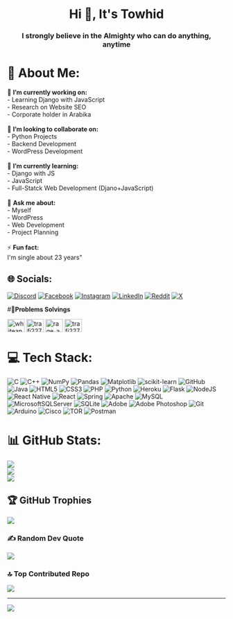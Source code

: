 <h1 align="center">Hi 👋, It's Towhid</h1>
<h3 align="center">I strongly believe in the Almighty who can do anything, anytime</h3>

# 💫 About Me:
🔭 **I’m currently working on:**  <br>- Learning Django with JavaScript  <br>- Research on Website SEO  <br>- Corporate holder in Arabika  <br><br>👯 **I’m looking to collaborate on:**  <br>- Python Projects  <br>- Backend Development <br>- WordPress Development  <br><br>🌱 **I’m currently learning:**  <br>- Django with JS  <br>- JavaScript <br>- Full-Statck Web Development (Djano+JavaScript)  <br><br>💬 **Ask me about:**  <br>- Myself  <br>- WordPress <br>- Web Development <br>- Project Planning  <br><br>⚡ **Fun fact:**  <br>I'm single about 23 years"<br>


## 🌐 Socials:
[![Discord](https://img.shields.io/badge/Discord-%237289DA.svg?logo=discord&logoColor=white)](https://discord.gg/https://discord.gg/eDfaMWv4Q4) [![Facebook](https://img.shields.io/badge/Facebook-%231877F2.svg?logo=Facebook&logoColor=white)](https://facebook.com/https://www.facebook.com/DarkAnT808/) [![Instagram](https://img.shields.io/badge/Instagram-%23E4405F.svg?logo=Instagram&logoColor=white)](https://instagram.com/https://www.instagram.com/the_whiteant/) [![LinkedIn](https://img.shields.io/badge/LinkedIn-%230077B5.svg?logo=linkedin&logoColor=white)](https://linkedin.com/in/https://www.linkedin.com/in/thewhiteant/) [![Reddit](https://img.shields.io/badge/Reddit-%23FF4500.svg?logo=Reddit&logoColor=white)](https://reddit.com/user/https://www.reddit.com/user/Financial-Bottle6501/) [![X](https://img.shields.io/badge/X-black.svg?logo=X&logoColor=white)](https://x.com/https://x.com/RedAnt5555) 

#🧠**Problems Solvings**
<p align="left">
<a href="https://www.codechef.com/users/whiteant" target="blank"><img align="center" src="https://cdn.jsdelivr.net/npm/simple-icons@3.1.0/icons/codechef.svg" alt="whiteant" height="30" width="40" /></a>
<a href="https://www.hackerrank.com/trafi227" target="blank"><img align="center" src="https://raw.githubusercontent.com/rahuldkjain/github-profile-readme-generator/master/src/images/icons/Social/hackerrank.svg" alt="trafi227" height="30" width="40" /></a>
<a href="https://codeforces.com/profile/rage_ant" target="blank"><img align="center" src="https://raw.githubusercontent.com/rahuldkjain/github-profile-readme-generator/master/src/images/icons/Social/codeforces.svg" alt="rage_ant" height="30" width="40" /></a>
<a href="https://leetcode.com/u/trafi227/" target="blank"><img align="center" src="https://raw.githubusercontent.com/rahuldkjain/github-profile-readme-generator/master/src/images/icons/Social/leet-code.svg" alt="trafi227" height="30" width="40" /></a>
</p>


# 💻 Tech Stack:
![C](https://img.shields.io/badge/c-%2300599C.svg?style=for-the-badge&logo=c&logoColor=white) ![C++](https://img.shields.io/badge/c++-%2300599C.svg?style=for-the-badge&logo=c%2B%2B&logoColor=white) ![NumPy](https://img.shields.io/badge/numpy-%23013243.svg?style=for-the-badge&logo=numpy&logoColor=white) ![Pandas](https://img.shields.io/badge/pandas-%23150458.svg?style=for-the-badge&logo=pandas&logoColor=white) ![Matplotlib](https://img.shields.io/badge/Matplotlib-%23ffffff.svg?style=for-the-badge&logo=Matplotlib&logoColor=black) ![scikit-learn](https://img.shields.io/badge/scikit--learn-%23F7931E.svg?style=for-the-badge&logo=scikit-learn&logoColor=white) ![GitHub](https://img.shields.io/badge/github-%23121011.svg?style=for-the-badge&logo=github&logoColor=white) ![Java](https://img.shields.io/badge/java-%23ED8B00.svg?style=for-the-badge&logo=openjdk&logoColor=white) ![HTML5](https://img.shields.io/badge/html5-%23E34F26.svg?style=for-the-badge&logo=html5&logoColor=white) ![CSS3](https://img.shields.io/badge/css3-%231572B6.svg?style=for-the-badge&logo=css3&logoColor=white) ![PHP](https://img.shields.io/badge/php-%23777BB4.svg?style=for-the-badge&logo=php&logoColor=white) ![Python](https://img.shields.io/badge/python-3670A0?style=for-the-badge&logo=python&logoColor=ffdd54) ![Heroku](https://img.shields.io/badge/heroku-%23430098.svg?style=for-the-badge&logo=heroku&logoColor=white) ![Flask](https://img.shields.io/badge/flask-%23000.svg?style=for-the-badge&logo=flask&logoColor=white) ![NodeJS](https://img.shields.io/badge/node.js-6DA55F?style=for-the-badge&logo=node.js&logoColor=white) ![React Native](https://img.shields.io/badge/react_native-%2320232a.svg?style=for-the-badge&logo=react&logoColor=%2361DAFB) ![React](https://img.shields.io/badge/react-%2320232a.svg?style=for-the-badge&logo=react&logoColor=%2361DAFB) ![Spring](https://img.shields.io/badge/spring-%236DB33F.svg?style=for-the-badge&logo=spring&logoColor=white) ![Apache](https://img.shields.io/badge/apache-%23D42029.svg?style=for-the-badge&logo=apache&logoColor=white) ![MySQL](https://img.shields.io/badge/mysql-4479A1.svg?style=for-the-badge&logo=mysql&logoColor=white) ![MicrosoftSQLServer](https://img.shields.io/badge/Microsoft%20SQL%20Server-CC2927?style=for-the-badge&logo=microsoft%20sql%20server&logoColor=white) ![SQLite](https://img.shields.io/badge/sqlite-%2307405e.svg?style=for-the-badge&logo=sqlite&logoColor=white) ![Adobe](https://img.shields.io/badge/adobe-%23FF0000.svg?style=for-the-badge&logo=adobe&logoColor=white) ![Adobe Photoshop](https://img.shields.io/badge/adobe%20photoshop-%2331A8FF.svg?style=for-the-badge&logo=adobe%20photoshop&logoColor=white) ![Git](https://img.shields.io/badge/git-%23F05033.svg?style=for-the-badge&logo=git&logoColor=white) ![Arduino](https://img.shields.io/badge/-Arduino-00979D?style=for-the-badge&logo=Arduino&logoColor=white) ![Cisco](https://img.shields.io/badge/cisco-%23049fd9.svg?style=for-the-badge&logo=cisco&logoColor=black) ![TOR](https://img.shields.io/badge/tor-%237E4798.svg?style=for-the-badge&logo=tor-project&logoColor=white) ![Postman](https://img.shields.io/badge/Postman-FF6C37?style=for-the-badge&logo=postman&logoColor=white)
# 📊 GitHub Stats:
![](https://github-readme-stats.vercel.app/api?username=thewhiteant&theme=gotham&hide_border=false&include_all_commits=true&count_private=true)<br/>
![](https://github-readme-streak-stats.herokuapp.com/?user=thewhiteant&theme=gotham&hide_border=false)<br/>
![](https://github-readme-stats.vercel.app/api/top-langs/?username=thewhiteant&theme=gotham&hide_border=false&include_all_commits=true&count_private=true&layout=compact)

## 🏆 GitHub Trophies
![](https://github-profile-trophy.vercel.app/?username=thewhiteant&theme=dark&no-frame=false&no-bg=false&margin-w=4)

### ✍️ Random Dev Quote
![](https://quotes-github-readme.vercel.app/api?type=vetical&theme=dark)

### 🔝 Top Contributed Repo
![](https://github-contributor-stats.vercel.app/api?username=thewhiteant&limit=5&theme=dark&combine_all_yearly_contributions=true)

---
[![](https://visitcount.itsvg.in/api?id=thewhiteant&icon=0&color=0)](https://visitcount.itsvg.in)

<!-- Proudly created with GPRM ( https://gprm.itsvg.in ) -->
